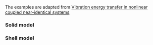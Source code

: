 The examples are adapted from [Vibration energy transfer in nonlinear coupled near-identical systems](https://doi.org/10.1016/j.ymssp.2025.112786)

### Solid model


### Shell model

